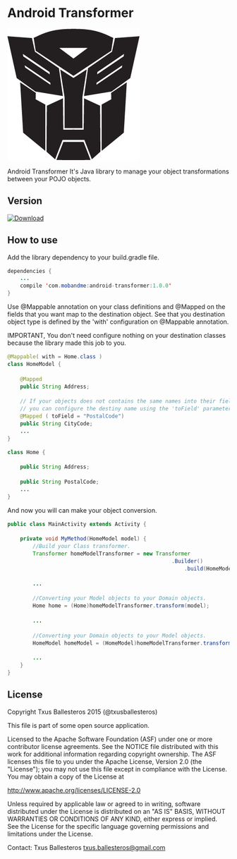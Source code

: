 # Android Transformer

![Logo](assets/logo.png)

Android Transformer It's Java library to manage your object transformations between your POJO objects.

## Version

[ ![Download](https://api.bintray.com/packages/txusballesteros/maven/android-transformer/images/download.svg) ](https://bintray.com/txusballesteros/maven/android-transformer/_latestVersion)

## How to use

Add the library dependency to your build.gradle file.
```java
dependencies {
    ...
    compile 'com.mobandme:android-transformer:1.0.0'
}
```

Use @Mappable annotation on your class definitions and @Mapped on the fields that you want map to the destination object. See that you destination object type
is defined by the 'with' configuration on @Mappable annotation.

IMPORTANT, You don't need configure nothing on your destination classes because the library made this job to you.

```java
@Mappable( with = Home.class )
class HomeModel {

    @Mapped
    public String Address;
    
    // If your objects does not contains the same names into their fields,
    // you can configure the destiny name using the 'toField' parameter.
    @Mapped ( toField = "PostalCode")
    public String CityCode;
    ...
}
```

```java
class Home {

    public String Address;
    
    public String PostalCode;
    ...
}
```
And now you will can make your object conversion.

```java
public class MainActivity extends Activity {
    
    private void MyMethod(HomeModel model) {
        //Build your Class transformer.
        Transformer homeModelTransformer = new Transformer
                                                    .Builder()
                                                        .build(HomeModel.class);
         
        ...
        
        //Converting your Model objects to your Domain objects.
        Home home = (Home)homeModelTransformer.transform(model);
        
        ...
        
        //Converting your Domain objects to your Model objects.
        HomeModel homeModel = (HomeModel)homeModelTransformer.transform(home);
        
        ...
    }
}
```

## License

Copyright Txus Ballesteros 2015 (@txusballesteros)

This file is part of some open source application.

Licensed to the Apache Software Foundation (ASF) under one
or more contributor license agreements.  See the NOTICE file
distributed with this work for additional information
regarding copyright ownership.  The ASF licenses this file
to you under the Apache License, Version 2.0 (the
"License"); you may not use this file except in compliance
with the License.  You may obtain a copy of the License at

  http://www.apache.org/licenses/LICENSE-2.0

Unless required by applicable law or agreed to in writing,
software distributed under the License is distributed on an
"AS IS" BASIS, WITHOUT WARRANTIES OR CONDITIONS OF ANY
KIND, either express or implied.  See the License for the
specific language governing permissions and limitations
under the License.
 
Contact: Txus Ballesteros <txus.ballesteros@gmail.com>
